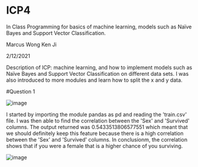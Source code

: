 # ICP4

In Class Programming for basics of machine learning, models such as Naïve Bayes and Support Vector Classification. 

Marcus Wong Ken Ji

2/12/2021

Description of ICP:  machine learning, and how to implement models such as Naïve Bayes and Support Vector Classification on different data sets. I was also introduced to more modules and learn how to split the x and y data.

#Question 1

![image](https://user-images.githubusercontent.com/72952948/107841218-918a5100-6d7e-11eb-90c6-910d1da417c7.png)

I started by importing the module pandas as pd and reading the 'train.csv' file. I was then able to find the correlation between the 'Sex' and 'Survived' columns. The output returned was 0.5433513806577551 which meant that we should definitely keep this feature because there is a high correlation between the 'Sex' and 'Survived' columns. In conclusionm, the correlation shows that if you were a female that is a higher chance of you surviving.

![image](https://user-images.githubusercontent.com/72952948/107841367-e9758780-6d7f-11eb-9f08-82c02faaac36.png)
